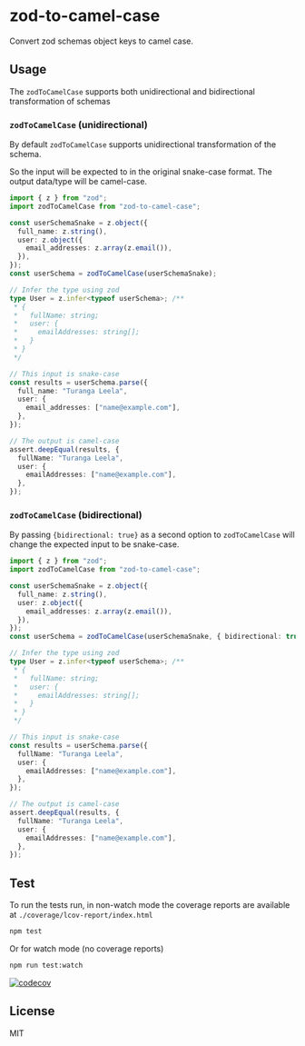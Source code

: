 # zod-to-camel-case

Convert zod schemas object keys to camel case.

## Usage

The `zodToCamelCase` supports both unidirectional and bidirectional transformation of schemas

### `zodToCamelCase` (unidirectional)

By default `zodToCamelCase` supports unidirectional transformation of the schema.

So the input will be expected to in the original snake-case format. The output data/type will be camel-case.

```ts
import { z } from "zod";
import zodToCamelCase from "zod-to-camel-case";

const userSchemaSnake = z.object({
  full_name: z.string(),
  user: z.object({
    email_addresses: z.array(z.email()),
  }),
});
const userSchema = zodToCamelCase(userSchemaSnake);

// Infer the type using zod
type User = z.infer<typeof userSchema>; /**
 * {
 *   fullName: string;
 *   user: {
 *     emailAddresses: string[];
 *   }
 * }
 */

// This input is snake-case
const results = userSchema.parse({
  full_name: "Turanga Leela",
  user: {
    email_addresses: ["name@example.com"],
  },
});

// The output is camel-case
assert.deepEqual(results, {
  fullName: "Turanga Leela",
  user: {
    emailAddresses: ["name@example.com"],
  },
});
```

### `zodToCamelCase` (bidirectional)

By passing `{bidirectional: true}` as a second option to `zodToCamelCase` will change the expected input to be snake-case.

```ts
import { z } from "zod";
import zodToCamelCase from "zod-to-camel-case";

const userSchemaSnake = z.object({
  full_name: z.string(),
  user: z.object({
    email_addresses: z.array(z.email()),
  }),
});
const userSchema = zodToCamelCase(userSchemaSnake, { bidirectional: true });

// Infer the type using zod
type User = z.infer<typeof userSchema>; /**
 * {
 *   fullName: string;
 *   user: {
 *     emailAddresses: string[];
 *   }
 * }
 */

// This input is snake-case
const results = userSchema.parse({
  fullName: "Turanga Leela",
  user: {
    emailAddresses: ["name@example.com"],
  },
});

// The output is camel-case
assert.deepEqual(results, {
  fullName: "Turanga Leela",
  user: {
    emailAddresses: ["name@example.com"],
  },
});
```

## Test

To run the tests run, in non-watch mode the coverage reports are available at `./coverage/lcov-report/index.html`

```bash
npm test
```

Or for watch mode (no coverage reports)

```bash
npm run test:watch
```

[![codecov](https://codecov.io/github/orangemug/zod-to-camel-case/graph/badge.svg?token=00EOGLB2HF)](https://codecov.io/github/orangemug/zod-to-camel-case)

## License

MIT
